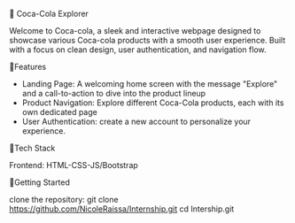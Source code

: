 🥤 Coca-Cola Explorer

Welcome to Coca-cola, a sleek and interactive webpage designed to showcase various Coca-cola products with a smooth user experience. Built with a focus on clean design, user authentication, and navigation flow.


🌟Features

* Landing Page: A welcoming home screen with the message "Explore" and a call-to-action to dive into the product lineup
* Product Navigation: Explore different Coca-Cola products, each with its own dedicated page
* User Authentication: create a new account to personalize your experience. 

🔧Tech Stack

Frontend: HTML-CSS-JS/Bootstrap

🚀Getting Started

clone the repository: git clone https://github.com/NicoleRaissa/Internship.git
cd Intership.git

